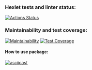 ### Hexlet tests and linter status:
[![Actions Status](https://github.com/Bobronaud/frontend-project-46/workflows/hexlet-check/badge.svg)](https://github.com/Bobronaud/frontend-project-46/actions)
### Maintainability and test coverage:
[![Maintainability](https://api.codeclimate.com/v1/badges/c070aea8963d28ad8455/maintainability)](https://codeclimate.com/github/Bobronaud/frontend-project-46/maintainability)
[![Test Coverage](https://api.codeclimate.com/v1/badges/c070aea8963d28ad8455/test_coverage)](https://codeclimate.com/github/Bobronaud/frontend-project-46/test_coverage)

#### How to use package:
[![asciicast](https://asciinema.org/a/BazEzEWawf55L4bvgzwopsiv0.svg)](https://asciinema.org/a/BazEzEWawf55L4bvgzwopsiv0)
